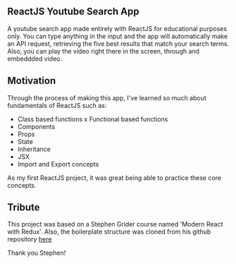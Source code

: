 ## ReactJS Youtube Search App

A youtube search app made entirely with ReactJS for educational purposes only. You can type anything in the input and the app will automatically make an API request, retrieving the five best results that match your search terms. Also, you can play the video right there in the screen, through and embeddded video.

## Motivation

Through the process of making this app, I've learned so much about fundamentals of ReactJS such as:

* Class based functions x Functional based functions
* Components
* Props
* State
* Inheritance
* JSX
* Import and Export concepts

As my first ReactJS project, it was great being able to practice these core concepts.

## Tribute

This project was based on a Stephen Grider course named 'Modern React with Redux'. Also, the boilerplate structure was cloned from his github repository [here](https://github.com/StephenGrider/ReduxSimpleStarter)

Thank you Stephen!
